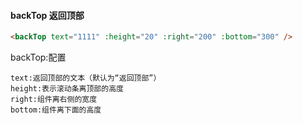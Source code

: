 #### backTop 返回顶部
```html
<backTop text="1111" :height="20" :right="200" :bottom="300" />
```
backTop:配置
    
    text:返回顶部的文本（默认为“返回顶部”）
    height:表示滚动条离顶部的高度
    right:组件离右侧的宽度
    bottom:组件离下面的高度